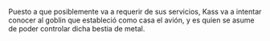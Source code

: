 Puesto a que posiblemente va a requerir de sus servicios, Kass va a intentar conocer al goblin que estableció como casa el avión, y es quien se asume de poder controlar dicha bestia de metal.